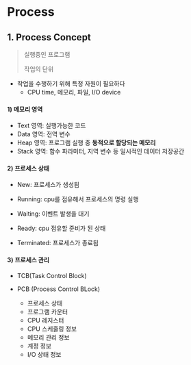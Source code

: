 ﻿# Process
## 1. Process Concept
> 실행중인 프로그램
>
> 작업의 단위

- 작업을 수행하기 위해 특정 자원이 필요하다
  - CPU time, 메모리, 파일, I/O device

#### 1) 메모리 영역

- Text 영역: 실행가능한 코드
- Data 영역: 전역 변수
- Heap 영역: 프로그램 실행 중 **동적으로 할당되는 메모리**
- Stack 영역: 함수 파라미터, 지역 변수 등 일시적인 데이터 저장공간



#### 2) 프로세스 상태

- New: 프로세스가 생성됨
- Running: cpu를 점유해서 프로세스의 명령 실행

- Waiting: 이벤트 발생을 대기
- Ready:  cpu 점유할 준비가 된 상태
- Terminated: 프로세스가 종료됨



#### 3) 프로세스 관리

- TCB(Task Control Block)

- PCB (Process Control BLock)
  - 프로세스 상태
  - 프로그램 카운터
  - CPU 레지스터
  - CPU 스케줄링 정보
  - 메모리 관리 정보
  - 계정 정보
  - I/O 상태 정보